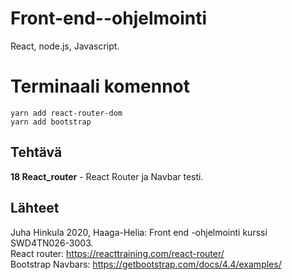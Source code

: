 # Front-end--ohjelmointi
React, node.js, Javascript.

# Terminaali komennot
```
yarn add react-router-dom
yarn add bootstrap
```

## Tehtävä
**18 React_router** - React Router ja Navbar testi. 


## Lähteet
Juha Hinkula 2020, Haaga-Helia: Front end -ohjelmointi kurssi SWD4TN026-3003. \
React router: https://reacttraining.com/react-router/ \
Bootstrap Navbars: https://getbootstrap.com/docs/4.4/examples/
